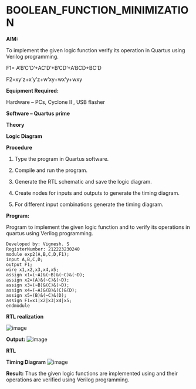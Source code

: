 # BOOLEAN_FUNCTION_MINIMIZATION

**AIM:**

To implement the given logic function verify its operation in Quartus using Verilog programming.

F1= A’B’C’D’+AC’D’+B’CD’+A’BCD+BC’D 

F2=xy’z+x’y’z+w’xy+wx’y+wxy

**Equipment Required:**

Hardware – PCs, Cyclone II , USB flasher

**Software – Quartus prime**

**Theory**

**Logic Diagram**

**Procedure**

1.	Type the program in Quartus software.

2.	Compile and run the program.

3.	Generate the RTL schematic and save the logic diagram.

4.	Create nodes for inputs and outputs to generate the timing diagram.

5.	For different input combinations generate the timing diagram.


**Program:**

 Program to implement the given logic function and to verify its operations in quartus using Verilog programming. 
~~~
Developed by: Vignesh. S
RegisterNumber: 212223230240
module exp2(A,B,C,D,F1);
input A,B,C,D;
output F1;
wire x1,x2,x3,x4,x5;
assign x1=(~A)&(~B)&(~C)&(~D);
assign x2=(A)&(~C)&(~D);
assign x3=(~B)&(C)&(~D);
assign x4=(~A)&(B)&(C)&(D);
assign x5=(B)&(~C)&(D);
assign F1=x1|x2|x3|x4|x5;
endmodule
~~~

**RTL realization**

![image](https://github.com/Vigneshvikiii/BOOLEAN_FUNCTION_MINIMIZATION/assets/147474483/f71b1be2-f622-4618-94ff-b3a3d86a9f00)

**Output:**
![image](https://github.com/Vigneshvikiii/BOOLEAN_FUNCTION_MINIMIZATION/assets/147474483/b67c8ef3-af9a-445a-ac43-c45fb24571d5)


**RTL**

**Timing Diagram**
![image](https://github.com/Vigneshvikiii/BOOLEAN_FUNCTION_MINIMIZATION/assets/147474483/f9487a15-1f2f-4bee-80bc-d31059de2ddb)


**Result:**
Thus the given logic functions are implemented using and their operations are verified using Verilog programming.

